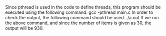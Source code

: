Since pthread is used in the code to define threads, this program should be executed using the following command.
gcc -pthread main.c
In order to check the output, the following command should be used.
./a.out
If we run the above command, and since the number of items is given as 30, the output will be 930.
